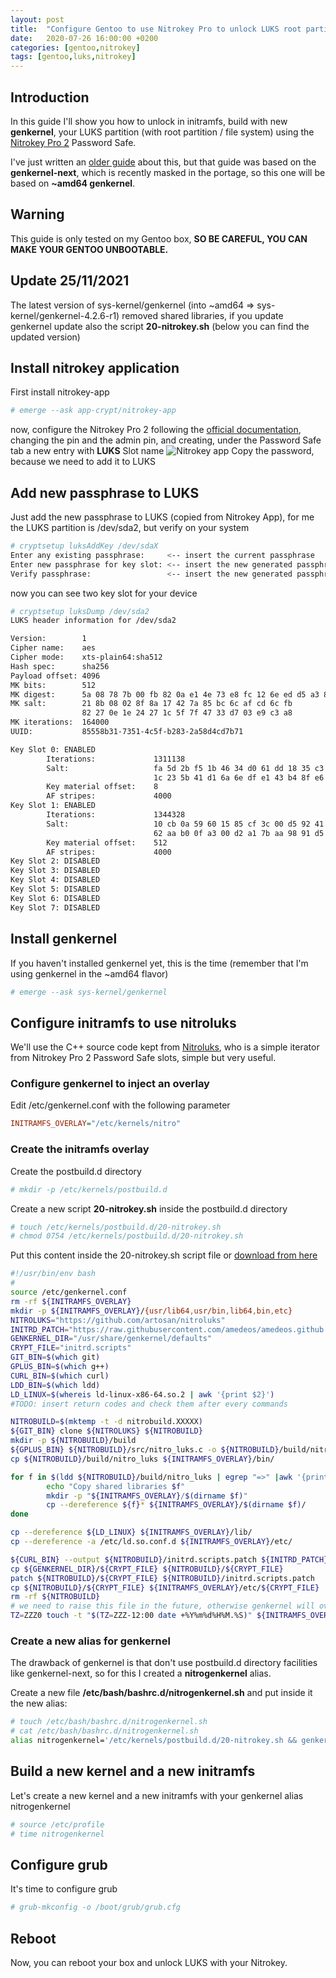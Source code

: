 ```yaml
---
layout: post
title:  "Configure Gentoo to use Nitrokey Pro to unlock LUKS root partition, using genkernel"
date:   2020-07-26 16:00:00 +0200
categories: [gentoo,nitrokey]
tags: [gentoo,luks,nitrokey]
---
```

## Introduction
In this guide I'll show you how to unlock in initramfs, build with new **genkernel**, your LUKS partition (with root partition / file system) using the [Nitrokey Pro 2](https://www.nitrokey.com/) Password Safe.

I've just written an [older guide](https://amedeos.github.io/gentoo/nitrokey/2019/01/21/gentoo-nitrokey-luks.html) about this, but that guide was based on the **genkernel-next**, which is recently masked in the portage, so this one will be based on **~amd64 genkernel**.
## Warning
This guide is only tested on my Gentoo box, __SO BE CAREFUL, YOU CAN MAKE YOUR GENTOO UNBOOTABLE.__
## Update 25/11/2021
The latest version of sys-kernel/genkernel (into ~amd64 => sys-kernel/genkernel-4.2.6-r1) removed shared libraries, if you update genkernel update also the script __20-nitrokey.sh__ (below you can find the updated version)
## Install nitrokey application
First install nitrokey-app
```bash
# emerge --ask app-crypt/nitrokey-app
```
now, configure the Nitrokey Pro 2 following the [official documentation](https://www.nitrokey.com/start), changing the pin and the admin pin, and creating, under the Password Safe tab a new entry with __LUKS__ Slot name
![Nitrokey app](/images/nitrokeyapp-luks-slot.png)
Copy the password, because we need to add it to LUKS
## Add new passphrase to LUKS
Just add the new passphrase to LUKS (copied from Nitrokey App), for me the LUKS partition is /dev/sda2, but verify on your system
```bash
# cryptsetup luksAddKey /dev/sdaX
Enter any existing passphrase:     <-- insert the current passphrase
Enter new passphrase for key slot: <-- insert the new generated passphrase
Verify passphrase:                 <-- insert the new generated passphrase
```
now you can see two key slot for your device
```bash
# cryptsetup luksDump /dev/sda2 
LUKS header information for /dev/sda2

Version:        1
Cipher name:    aes
Cipher mode:    xts-plain64:sha512
Hash spec:      sha256
Payload offset: 4096
MK bits:        512
MK digest:      5a 08 78 7b 00 fb 82 0a e1 4e 73 e8 fc 12 6e ed d5 a3 82 ab 
MK salt:        21 8b 08 02 8f 8a 17 42 7a 85 bc 6c af cd 6c fb 
                82 27 0e 1e 24 27 1c 5f 7f 47 33 d7 03 e9 c3 a8 
MK iterations:  164000
UUID:           85558b31-7351-4c5f-b283-2a58d4cd7b71

Key Slot 0: ENABLED
        Iterations:             1311138
        Salt:                   fa 5d 2b f5 1b 46 34 d0 61 dd 18 35 c3 00 5f fa 
                                1c 23 5b 41 d1 6a 6e df e1 43 b4 8f e6 e2 a7 ad 
        Key material offset:    8
        AF stripes:             4000
Key Slot 1: ENABLED
        Iterations:             1344328
        Salt:                   10 cb 0a 59 60 15 85 cf 3c 00 d5 92 41 75 36 ba 
                                62 aa b0 0f a3 00 d2 a1 7b aa 98 91 d5 73 57 ca 
        Key material offset:    512
        AF stripes:             4000
Key Slot 2: DISABLED
Key Slot 3: DISABLED
Key Slot 4: DISABLED
Key Slot 5: DISABLED
Key Slot 6: DISABLED
Key Slot 7: DISABLED
```
## Install genkernel
If you haven't installed genkernel yet, this is the time (remember that I'm using genkernel in the ~amd64 flavor)

```bash
# emerge --ask sys-kernel/genkernel
```
## Configure initramfs to use nitroluks
We'll use the C++ source code kept from [Nitroluks](https://github.com/artosan/nitroluks), who is a simple iterator from Nitrokey Pro 2 Password Safe slots, simple but very useful.
### Configure genkernel to inject an overlay
Edit /etc/genkernel.conf with the following parameter
```ini
INITRAMFS_OVERLAY="/etc/kernels/nitro"
```
### Create the initramfs overlay
Create the postbuild.d directory
```bash
# mkdir -p /etc/kernels/postbuild.d
```
Create a new script __20-nitrokey.sh__ inside the postbuild.d directory
```bash
# touch /etc/kernels/postbuild.d/20-nitrokey.sh
# chmod 0754 /etc/kernels/postbuild.d/20-nitrokey.sh
```
Put this content inside the 20-nitrokey.sh script file or [download from here](https://raw.githubusercontent.com/amedeos/amedeos.github.io/master/scripts/genkernel/20-nitrokey.sh)
```bash
#!/usr/bin/env bash
#
source /etc/genkernel.conf
rm -rf ${INITRAMFS_OVERLAY}
mkdir -p ${INITRAMFS_OVERLAY}/{usr/lib64,usr/bin,lib64,bin,etc}
NITROLUKS="https://github.com/artosan/nitroluks"
INITRD_PATCH="https://raw.githubusercontent.com/amedeos/amedeos.github.io/master/scripts/genkernel/initrd.scripts.patch"
GENKERNEL_DIR="/usr/share/genkernel/defaults"
CRYPT_FILE="initrd.scripts"
GIT_BIN=$(which git)
GPLUS_BIN=$(which g++)
CURL_BIN=$(which curl)
LDD_BIN=$(which ldd)
LD_LINUX=$(whereis ld-linux-x86-64.so.2 | awk '{print $2}')
#TODO: insert return codes and check them after every commands

NITROBUILD=$(mktemp -t -d nitrobuild.XXXXX)
${GIT_BIN} clone ${NITROLUKS} ${NITROBUILD}
mkdir -p ${NITROBUILD}/build
${GPLUS_BIN} ${NITROBUILD}/src/nitro_luks.c -o ${NITROBUILD}/build/nitro_luks -L${NITROBUILD}/build/ -l:libnitrokey.so.3 -Wall
cp ${NITROBUILD}/build/nitro_luks ${INITRAMFS_OVERLAY}/bin/

for f in $(ldd ${NITROBUILD}/build/nitro_luks | egrep "=>" |awk '{print $3}'); do
        echo "Copy shared libraries $f"
        mkdir -p "${INITRAMFS_OVERLAY}/$(dirname $f)"
        cp --dereference ${f}* ${INITRAMFS_OVERLAY}/$(dirname $f)/
done

cp --dereference ${LD_LINUX} ${INITRAMFS_OVERLAY}/lib/
cp --dereference -a /etc/ld.so.conf.d ${INITRAMFS_OVERLAY}/etc/

${CURL_BIN} --output ${NITROBUILD}/initrd.scripts.patch ${INITRD_PATCH}
cp ${GENKERNEL_DIR}/${CRYPT_FILE} ${NITROBUILD}/${CRYPT_FILE}
patch ${NITROBUILD}/${CRYPT_FILE} ${NITROBUILD}/initrd.scripts.patch
cp ${NITROBUILD}/${CRYPT_FILE} ${INITRAMFS_OVERLAY}/etc/${CRYPT_FILE}
rm -rf ${NITROBUILD}
# we need to raise this file in the future, otherwise genkernel will overwrite it in initramfs
TZ=ZZZ0 touch -t "$(TZ=ZZZ-12:00 date +%Y%m%d%H%M.%S)" ${INITRAMFS_OVERLAY}/etc/${CRYPT_FILE}
```
### Create a new alias for genkernel
The drawback of genkernel is that don't use postbuild.d directory facilities like genkernel-next, so for this I created a **nitrogenkernel** alias.

Create a new file **/etc/bash/bashrc.d/nitrogenkernel.sh** and put inside it the new alias:

```bash
# touch /etc/bash/bashrc.d/nitrogenkernel.sh
# cat /etc/bash/bashrc.d/nitrogenkernel.sh
alias nitrogenkernel='/etc/kernels/postbuild.d/20-nitrokey.sh && genkernel --luks --lvm --mdadm all'
```
## Build a new kernel and a new initramfs
Let's create a new kernel and a new initramfs with your genkernel alias nitrogenkernel
```bash
# source /etc/profile
# time nitrogenkernel
```
## Configure grub
It's time to configure grub
```bash
# grub-mkconfig -o /boot/grub/grub.cfg
```
## Reboot
Now, you can reboot your box and unlock LUKS with your Nitrokey.
